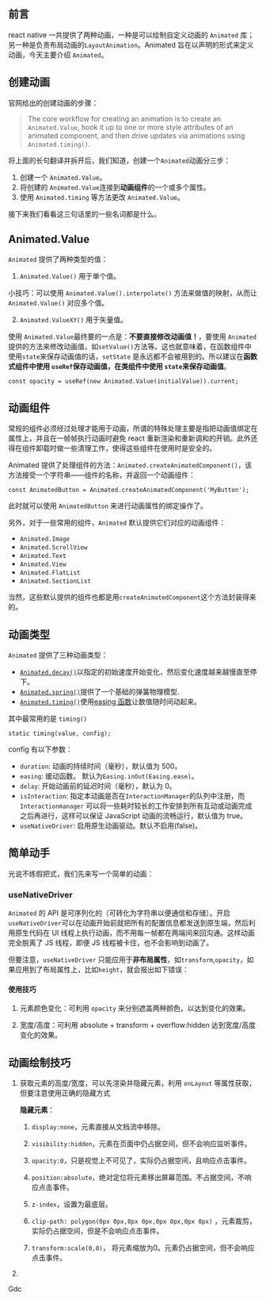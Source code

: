 ## 前言

react native 一共提供了两种动画，一种是可以绘制自定义动画的 `Animated` 库；另一种是负责布局动画的`LayoutAnimation`。Animated 旨在以声明的形式来定义动画，今天主要介绍 `Animated`。

## 创建动画

官网给出的创建动画的步骤：

> The core workflow for creating an animation is to create an `Animated.Value`, hook it up to one or more style attributes of an animated component, and then drive updates via animations using `Animated.timing()`.

将上面的长句翻译并拆开后，我们知道，创建一个`Animated`动画分三步：

1. 创建一个 `Animated.Value`。
2. 将创建的 `Animated.Value`连接到**动画组件**的一个或多个属性。
3. 使用 `Animated.timing` 等方法更改 `Animated.Value`。

接下来我们看看这三句话里的一些名词都是什么。

## Animated.Value

`Animated` 提供了两种类型的值：

1. `Animated.Value()` 用于单个值。

小技巧：可以使用 `Animated.Value().interpolate()` 方法来做值的映射，从而让 `Animated.Value()`  对应多个值。

2. `Animated.ValueXY()` 用于矢量值。

使用 `Animated.Value`最终要的一点是：**不要直接修改动画值！**，要使用 `Animated` 提供的方法来修改动画值，如`setValue()`方法等。这也就意味着，在函数组件中使用`state`来保存动画值的话，`setState` 是永远都不会被用到的。所以建议在**函数式组件中使用 `useRef`保存动画值，在类组件中使用 `state`来保存动画值**。

```react
const opacity = useRef(new Animated.Value(initialValue)).current;
```

## 动画组件

常规的组件必须经过处理才能用于动画，所谓的特殊处理主要是指把动画值绑定在属性上，并且在一帧帧执行动画时避免 react 重新渲染和重新调和的开销。此外还得在组件卸载时做一些清理工作，使得这些组件在使用时是安全的。

Animated 提供了处理组件的方法：`Animated.createAnimatedComponent()`，该方法接受一个字符串——组件的名称，并返回一个动画组件：

```react
const AnimatedButton = Animated.createAnimatedComponent('MyButton');
```

此时就可以使用 `AnimatedButton` 来进行动画属性的绑定操作了。

另外，对于一些常用的组件，`Animated` 默认提供它们对应的动画组件：

- `Animated.Image`
- `Animated.ScrollView`
- `Animated.Text`
- `Animated.View`
- `Animated.FlatList`
- `Animated.SectionList`

当然，这些默认提供的组件也都是用`createAnimatedComponent`这个方法封装得来的。

## 动画类型

`Animated` 提供了三种动画类型：

- [`Animated.decay()`](https://reactnative.cn/docs/animated#decay)以指定的初始速度开始变化，然后变化速度越来越慢直至停下。
- [`Animated.spring()`](https://reactnative.cn/docs/animated#spring)提供了一个基础的弹簧物理模型.
- [`Animated.timing()`](https://reactnative.cn/docs/animated#timing)使用[easing 函数](https://reactnative.cn/docs/easing)让数值随时间动起来。

其中最常用的是 `timing()`

```react
static timing(value, config);
```

config 有以下参数：

- `duration`: 动画的持续时间（毫秒），默认值为 500。
- `easing`: 缓动函数。 默认为`Easing.inOut(Easing.ease)`。
- `delay`: 开始动画前的延迟时间（毫秒），默认为 0。
- `isInteraction`: 指定本动画是否在`InteractionManager`的队列中注册，而`Interactionmanager` 可以将一些耗时较长的工作安排到所有互动或动画完成之后再进行，这样可以保证 JavaScript 动画的流畅运行，默认值为 true。
- `useNativeDriver`: 启用原生动画驱动。默认不启用(false)。

## 简单动手

光说不练假把式，我们先来写一个简单的动画：



### useNativeDriver

`Animated` 的 API 是可序列化的（可转化为字符串以便通信和存储）。开启`useNativeDriver`可以在动画开始前就把所有的配置信息都发送到原生端，然后利用原生代码在 UI 线程上执行动画，而不用每一帧都在两端间来回沟通。这样动画完全脱离了 JS 线程，即便 JS 线程被卡住，也不会影响到动画了。

但要注意，`useNativeDriver` 只能应用于**非布局属性**，如`transform`,`opacity`，如果应用到了布局属性上，比如`height`，就会报出如下错误：



#### 使用技巧

1. 元素颜色变化：可利用 `opacity` 来分别遮盖两种颜色，以达到变化的效果。

2. 宽度/高度：可利用 absolute + transform + overflow:hidden 达到宽度/高度变化的效果。

## 动画绘制技巧

1. 获取元素的高度/宽度，可以先渲染并隐藏元素，利用 `onLayout` 等属性获取，但要注意使用正确的隐藏方式

   **隐藏元素**：

   1. `display:none`，元素直接从文档流中移除。
   2. `visibility:hidden`，元素在页面中仍占据空间，但不会响应监听事件。

   3. `opacity:0`，只是视觉上不可见了，实际仍占据空间，且响应点击事件。
   4. `position:absolute`，绝对定位将元素移出屏幕范围。不占据空间，不响应点击事件。
   5. `z-index`，设置为最底层。
   6. `clip-path: polygon(0px 0px,0px 0px,0px 0px,0px 0px)` ，元素裁剪，实际仍占据空间，但是不会响应点击事件。
   7. `transform:scale(0,0)`， 将元素缩放为0。元素仍占据空间，但不会响应点击事件。

2. 

Gdc

